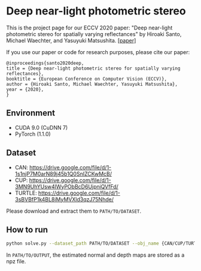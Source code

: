 # Deep near-light photometric stereo

This is the project page for our ECCV 2020 paper: "Deep near-light photometric stereo for spatially varying
reflectances" by Hiroaki Santo, Michael Waechter, and Yasuyuki
Matsushita. [[paper]](http://cvl.ist.osaka-u.ac.jp/wp-content/uploads/2020/08/Santo_eccv2020.pdf)

If you use our paper or code for research purposes, please cite our paper:

```
@inproceedings{santo2020deep,
title = {Deep near-light photometric stereo for spatially varying reflectances},
booktitle = {European Conference on Computer Vision (ECCV)},
author = {Hiroaki Santo, Michael Waechter, Yasuyuki Matsushita},
year = {2020},
}
```

## Environment

* CUDA 9.0 (CuDNN 7)
* PyTorch (1.1.0)

## Dataset

* CAN: https://drive.google.com/file/d/1-1s1njP7M0arN89j45b1Q0SnIZCKwMcB/
* CUP: https://drive.google.com/file/d/1-3MN9UhYUsw4lWyPObBcD6UjpniQVfFd/
* TURTLE: https://drive.google.com/file/d/1-3sBVBfP1k4BL8iMyMVXld3qzJ75Nhde/

Please download and extract them to `PATH/TO/DATASET`.

## How to run

```bash
python solve.py --dataset_path PATH/TO/DATASET --obj_name {CAN/CUP/TURTLE} --output_path PATH/TO/OUTPUT
```

In `PATH/TO/OUTPUT`, the estimated normal and depth maps are stored as a npz file.